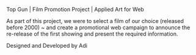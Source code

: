 Top Gun | Film Promotion Project | Applied Art for Web

As part of this project, we were to select a film of our choice (released before 2000) ~ and create a promotional web campaign to announce the re-release of the first showing and present the required information.

Designed and Developed by Adi
